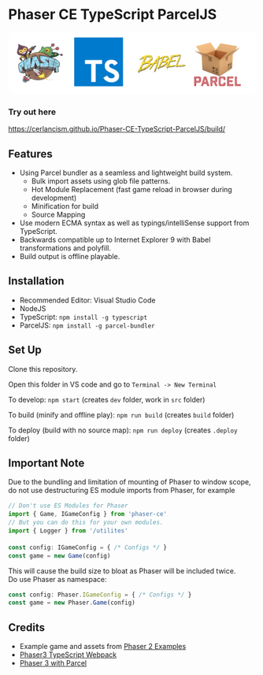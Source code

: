 # Phaser CE TypeScript ParcelJS

<div align="center">
<img style="border-radius:8px" src="https://raw.githubusercontent.com/Cerlancism/Phaser-CE-TypeScript-ParcelJS/master/Banner.png" width="640" alt="Banner" />
</div>

### Try out here
<https://cerlancism.github.io/Phaser-CE-TypeScript-ParcelJS/build/>

## Features
- Using Parcel bundler as a seamless and lightweight build system.  
    - Bulk import assets using glob file patterns.
    - Hot Module Replacement (fast game reload in browser during development)
    - Minification for build
    - Source Mapping
- Use modern ECMA syntax as well as typings/intelliSense support from TypeScript.
- Backwards compatible up to Internet Explorer 9 with Babel transformations and polyfill.
- Build output is offline playable.

## Installation
- Recommended Editor: Visual Studio Code
- NodeJS
- TypeScript: `npm install -g typescript`
- ParcelJS: `npm install -g parcel-bundler`

## Set Up
Clone this repository.

Open this folder in VS code and go to `Terminal -> New Terminal`

To develop: `npm start` (creates `dev` folder, work in `src` folder)

To build (minify and offline play): `npm run build` (creates `build` folder)

To deploy (build with no source map): `npm run deploy` (creates `.deploy` folder)

## Important Note
Due to the bundling and limitation of mounting of Phaser to window scope, do not use destructuring ES module imports from Phaser, for example
``` ts
// Don't use ES Modules for Phaser
import { Game, IGameConfig } from 'phaser-ce'
// But you can do this for your own modules.
import { Logger } from '/utilites'

const config: IGameConfig = { /* Configs */ }
const game = new Game(config)
```
This will cause the build size to bloat as Phaser will be included twice.  
Do use Phaser as namespace:
``` ts
const config: Phaser.IGameConfig = { /* Configs */ }
const game = new Phaser.Game(config)
```

## Credits
- Example game and assets from [Phaser 2 Examples](https://github.com/photonstorm/phaser-examples)
- [Phaser3 TypeScript Webpack](https://github.com/troyedwardsjr/phaser3-typescript-webpack)
- [Phaser 3 with Parcel](https://github.com/samme/phaser-parcel)
